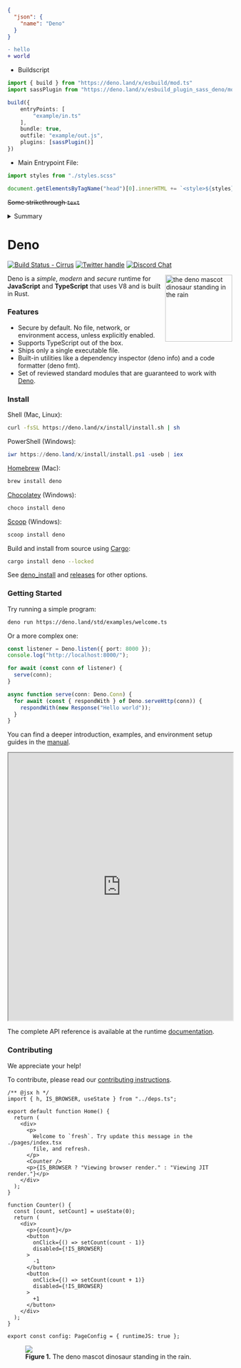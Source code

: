 ```JSON
{
  "json": {
    "name": "Deno"
  }
}
```

```diff
- hello
+ world
```

- Buildscript
```ts
import { build } from "https://deno.land/x/esbuild/mod.ts"
import sassPlugin from "https://deno.land/x/esbuild_plugin_sass_deno/mod.ts"

build({
    entryPoints: [
        "example/in.ts"
    ],
    bundle: true,
    outfile: "example/out.js",
    plugins: [sassPlugin()]
})
```
- Main Entrypoint File:
```ts
import styles from "./styles.scss"

document.getElementsByTagName("head")[0].innerHTML += `<style>${styles}</style>`
```

~~Some strikethrough `text`~~

<details>
  <summary>Summary</summary>
  <p>Some Details

  **even more details**

  </p>
</details>

# Deno

[![Build Status - Cirrus][]][Build status] [![Twitter handle][]][Twitter badge]
[![Discord Chat](https://img.shields.io/discord/684898665143206084?logo=discord&style=social)](https://discord.gg/deno)

<img align="right" src="https://deno.land/logo.svg" height="150px" alt="the deno mascot dinosaur standing in the rain">

Deno is a _simple_, _modern_ and _secure_ runtime for **JavaScript** and
**TypeScript** that uses V8 and is built in Rust.

### Features

- Secure by default. No file, network, or environment access, unless explicitly
  enabled.
- Supports TypeScript out of the box.
- Ships only a single executable file.
- Built-in utilities like a dependency inspector (deno info) and a code
  formatter (deno fmt).
- Set of reviewed standard modules that are guaranteed to work with
  [Deno](https://deno.land/std/).

### Install

Shell (Mac, Linux):

```sh
curl -fsSL https://deno.land/x/install/install.sh | sh
```

PowerShell (Windows):

```powershell
iwr https://deno.land/x/install/install.ps1 -useb | iex
```

[Homebrew](https://formulae.brew.sh/formula/deno) (Mac):

```sh
brew install deno
```

[Chocolatey](https://chocolatey.org/packages/deno) (Windows):

```powershell
choco install deno
```

[Scoop](https://scoop.sh/) (Windows):

```powershell
scoop install deno
```

Build and install from source using [Cargo](https://crates.io/crates/deno):

```sh
cargo install deno --locked
```

See
[deno_install](https://github.com/denoland/deno_install/blob/master/README.md)
and [releases](https://github.com/denoland/deno/releases) for other options.

### Getting Started

Try running a simple program:

```sh
deno run https://deno.land/std/examples/welcome.ts
```

Or a more complex one:

```ts
const listener = Deno.listen({ port: 8000 });
console.log("http://localhost:8000/");

for await (const conn of listener) {
  serve(conn);
}

async function serve(conn: Deno.Conn) {
  for await (const { respondWith } of Deno.serveHttp(conn)) {
    respondWith(new Response("Hello world"));
  }
}
```

You can find a deeper introduction, examples, and environment setup guides in
the [manual](https://deno.land/manual).

<iframe width="100%" height="600" src="https://embed.deno.com/playground/urlpattern?layout=both"></iframe>

The complete API reference is available at the runtime
[documentation](https://doc.deno.land).

### Contributing

We appreciate your help!

To contribute, please read our
[contributing instructions](https://deno.land/manual/contributing).

[Build Status - Cirrus]: https://github.com/denoland/deno/workflows/ci/badge.svg?branch=main&event=push
[Build status]: https://github.com/denoland/deno/actions
[Twitter badge]: https://twitter.com/intent/follow?screen_name=deno_land
[Twitter handle]: https://img.shields.io/twitter/follow/deno_land.svg?style=social&label=Follow

```tsx
/** @jsx h */
import { h, IS_BROWSER, useState } from "../deps.ts";

export default function Home() {
  return (
    <div>
      <p>
        Welcome to `fresh`. Try update this message in the ./pages/index.tsx
        file, and refresh.
      </p>
      <Counter />
      <p>{IS_BROWSER ? "Viewing browser render." : "Viewing JIT render."}</p>
    </div>
  );
}

function Counter() {
  const [count, setCount] = useState(0);
  return (
    <div>
      <p>{count}</p>
      <button
        onClick={() => setCount(count - 1)}
        disabled={!IS_BROWSER}
      >
        -1
      </button>
      <button
        onClick={() => setCount(count + 1)}
        disabled={!IS_BROWSER}
      >
        +1
      </button>
    </div>
  );
}

export const config: PageConfig = { runtimeJS: true };
```

<figure>
  <img src="https://deno.land/logo.svg" />
  <figcaption><b>Figure 1.</b> The deno mascot dinosaur standing in the rain.</figcaption>
</figure>
